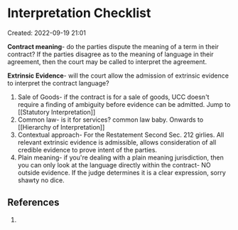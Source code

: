 # Interpretation Checklist
Created: 2022-09-19 21:01

**Contract meaning**- do the parties dispute the meaning of a term in their contract? If the parties disagree as to the meaning of language in their agreement, then the court may be called to interpret the agreement. 

**Extrinsic Evidence**- will the court allow the admission of extrinsic evidence to interpret the contract language?
1. Sale of Goods- if the contract is for a sale of goods, UCC doesn't require a finding of ambiguity before evidence can be admitted. Jump to [[Statutory Interpretation]]
2. Common law- is it for services? common law baby. Onwards to [[Hierarchy of Interpretation]]
3. Contextual approach- For the Restatement Second Sec. 212 girlies. All relevant extrinsic evidence is admissible, allows consideration of all credible evidence to prove intent of the parties. 
4. Plain meaning- if you're dealing with a plain meaning jurisdiction, then you can only look at the language directly within the contract- NO outside evidence. If the judge determines it is a clear expression, sorry shawty no dice. 



## References

1. 